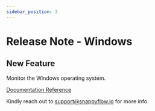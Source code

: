 ```yaml
---
sidebar_position: 3 
---
```

 # Release Note - Windows

## New Feature

Monitor the Windows operating system.

[Documentation Reference](/docs/selfhosted-lite/Integrations/os/windows/sfagent_windows)

Kindly reach out to [support@snappyflow.io](mailto:support@snappyflow.io) for more info.
